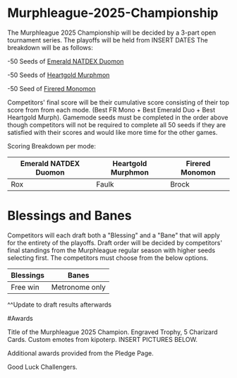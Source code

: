 # Murphleague-2025-Championship

The Murphleague 2025 Championship will be decided by a 3-part open tournament series. The playoffs will be held from INSERT DATES The breakdown will be as follows:

-50 Seeds of [Emerald NATDEX Duomon]()

-50 Seeds of [Heartgold Murphmon]()

-50 Seed of [Firered Monomon]()

Competitors' final score will be their cumulative score consisting of their top score from from each mode. (Best FR Mono + Best Emerald Duo + Best Heartgold Murph). Gamemode seeds must be completed in the order above though competitors will not be required to complete all 50 seeds if they are satisfied with their scores and would like more time for the other games.

Scoring Breakdown per mode:

|Emerald NATDEX Duomon|Heartgold Murphmon|Firered Monomon|
|-|-|-|
|Rox|Faulk|Brock|

# Blessings and Banes

Competitors will each draft both a "Blessing" and a "Bane" that will apply for the entirety of the playoffs. Draft order will be decided by competitors' final standings from the Murphleague regular season with higher seeds selecting first. The competitors must choose from the below options.

|Blessings|Banes|
|-|-|
|Free win|Metronome only|

^^Update to draft results afterwards

#Awards

Title of the Murphleague 2025 Champion. Engraved Trophy, 5 Charizard Cards. Custom emotes from kipoterp. INSERT PICTURES BELOW.

Additional awards provided from the Pledge Page.

Good Luck Challengers.
